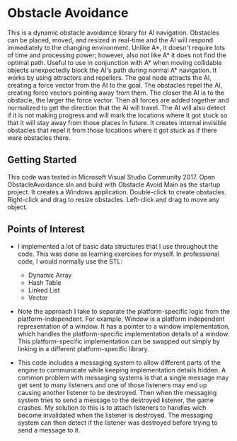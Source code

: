 # Obstacle Avoidance

This is a dynamic obstacle avoidance library for AI navigation. Obstacles can be placed, moved, and resized in real-time and the AI will respond immediately to the changing environment.
Unlike A\*, it doesn't require lots of time and processing power; however, also not like A\* it does not find the optimal path.
Useful to use in conjunction with A\* when moving collidable objects unexpectedly block the AI's path during normal A\* navigation.
It works by using attractors and repellers. The goal node attracts the AI, creating a force vector from the AI to the goal. The obstacles repel the AI, creating force vectors pointing away from them. The closer the AI is to the obstacle, the larger the force vector. Then all forces are added together and normalized to get the direction that the AI will travel. The AI will also detect if it is not making progress and will mark the locations where it got stuck so that it will stay away from those places in future. It creates internal invisible obstacles that repel it from those locations where it got stuck as if there were obstacles there.

## Getting Started

This code was tested in Microsoft Visual Studio Community 2017. Open ObstacleAvoidance.sln and build with Obstacle Avoid Main as the startup project. It creates a Windows application. Double-click to create obstacles. Right-click and drag to resize obstacles. Left-click and drag to move any object.

## Points of Interest

* I implemented a lot of basic data structures that I use throughout the code. This was done as learning exercises for myself. In professional code, I would normally use the STL:
	* Dynamic Array
	* Hash Table
	* Linked List
	* Vector

* Note the approach I take to separate the platform-specific logic from the platform-independent. For example, Window is a platform independent representation of a window. It has a pointer to a window implementation, which handles the platform-specific implementation details of a window. This platform-specific implementation can be swapped out simply by linking in a different platform-specific library.

* This code includes a messaging system to allow different parts of the engine to communicate while keeping implementation details hidden. A common problem with messaging systems is that a single message may get sent to many listeners and one of those listeners may end up causing another listener to be destroyed. Then when the messaging system tries to send a message to the destroyed listener, the game crashes. My solution to this is to attach listeners to handles wich become invalidated when the listener is destroyed. The messaging system can then detect if the listener was destroyed before trying to send a message to it.

